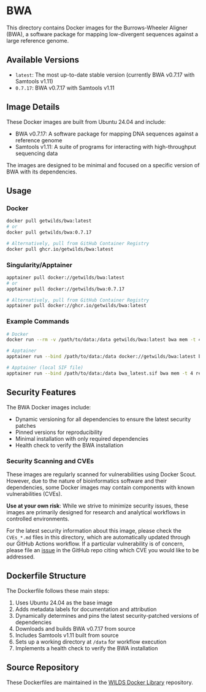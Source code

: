 # BWA

This directory contains Docker images for the Burrows-Wheeler Aligner (BWA), a software package for mapping low-divergent sequences against a large reference genome.

## Available Versions

- `latest`: The most up-to-date stable version (currently BWA v0.7.17 with Samtools v1.11)
- `0.7.17`: BWA v0.7.17 with Samtools v1.11

## Image Details

These Docker images are built from Ubuntu 24.04 and include:

- BWA v0.7.17: A software package for mapping DNA sequences against a reference genome
- Samtools v1.11: A suite of programs for interacting with high-throughput sequencing data

The images are designed to be minimal and focused on a specific version of BWA with its dependencies.

## Usage

### Docker

```bash
docker pull getwilds/bwa:latest
# or
docker pull getwilds/bwa:0.7.17

# Alternatively, pull from GitHub Container Registry
docker pull ghcr.io/getwilds/bwa:latest
```

### Singularity/Apptainer

```bash
apptainer pull docker://getwilds/bwa:latest
# or
apptainer pull docker://getwilds/bwa:0.7.17

# Alternatively, pull from GitHub Container Registry
apptainer pull docker://ghcr.io/getwilds/bwa:latest
```

### Example Commands

```bash
# Docker
docker run --rm -v /path/to/data:/data getwilds/bwa:latest bwa mem -t 4 reference.fa reads_1.fq reads_2.fq > aligned_reads.sam

# Apptainer
apptainer run --bind /path/to/data:/data docker://getwilds/bwa:latest bwa mem -t 4 reference.fa reads_1.fq reads_2.fq > aligned_reads.sam

# Apptainer (local SIF file)
apptainer run --bind /path/to/data:/data bwa_latest.sif bwa mem -t 4 reference.fa reads_1.fq reads_2.fq > aligned_reads.sam
```

## Security Features

The BWA Docker images include:

- Dynamic versioning for all dependencies to ensure the latest security patches
- Pinned versions for reproducibility
- Minimal installation with only required dependencies
- Health check to verify the BWA installation

### Security Scanning and CVEs

These images are regularly scanned for vulnerabilities using Docker Scout. However, due to the nature of bioinformatics software and their dependencies, some Docker images may contain components with known vulnerabilities (CVEs).

**Use at your own risk**: While we strive to minimize security issues, these images are primarily designed for research and analytical workflows in controlled environments.

For the latest security information about this image, please check the `CVEs_*.md` files in this directory, which are automatically updated through our GitHub Actions workflow. If a particular vulnerability is of concern, please file an [issue](https://github.com/getwilds/wilds-docker-library/issues) in the GitHub repo citing which CVE you would like to be addressed.

## Dockerfile Structure

The Dockerfile follows these main steps:

1. Uses Ubuntu 24.04 as the base image
2. Adds metadata labels for documentation and attribution
3. Dynamically determines and pins the latest security-patched versions of dependencies
4. Downloads and builds BWA v0.7.17 from source
5. Includes Samtools v1.11 built from source
6. Sets up a working directory at `/data` for workflow execution
7. Implements a health check to verify the BWA installation

## Source Repository

These Dockerfiles are maintained in the [WILDS Docker Library](https://github.com/getwilds/wilds-docker-library) repository.

